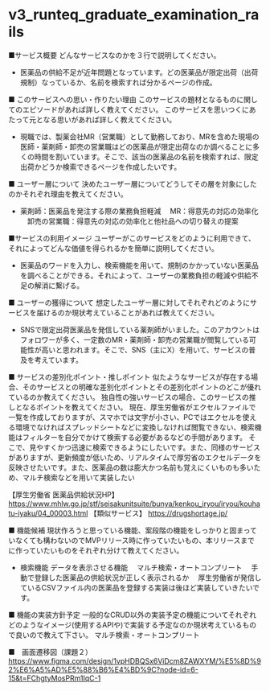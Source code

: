 # v3_runteq_graduate_examination_rails

■サービス概要
どんなサービスなのかを３行で説明してください。
- 医薬品の供給不足が近年問題となっています。どの医薬品が限定出荷（出荷規制）なっているか、名前を検索すれば分かるページの作成。

■ このサービスへの思い・作りたい理由
このサービスの題材となるものに関してのエピソードがあれば詳しく教えてください。
このサービスを思いつくにあたって元となる思いがあれば詳しく教えてください。
- 現職では、製薬会社MR（営業職）として勤務しており、MRを含めた現場の医師・薬剤師・卸売の営業職はどの医薬品が限定出荷なのか調べることに多くの時間を割いています。そこで、該当の医薬品の名前を検索すれば、限定出荷かどうか検索できるページを作成したいです。

■ ユーザー層について
決めたユーザー層についてどうしてその層を対象にしたのかそれぞれ理由を教えてください。
- 薬剤師：医薬品を発注する際の業務負担軽減
　MR：得意先の対応の効率化
　卸売の営業職：得意先の対応の効率化と他社品への切り替えの提案

■サービスの利用イメージ
ユーザーがこのサービスをどのように利用できて、それによってどんな価値を得られるかを簡単に説明してください。
- 医薬品のワードを入力し、検索機能を用いて、規制のかかっていない医薬品を調べることができる。それによって、ユーザーの業務負担の軽減や供給不足の解消に繋げる。

■ ユーザーの獲得について
想定したユーザー層に対してそれぞれどのようにサービスを届けるのか現状考えていることがあれば教えてください。
- SNSで限定出荷医薬品を発信している薬剤師がいました。このアカウントはフォロワーが多く、一定数のMR・薬剤師・卸売の営業職が閲覧している可能性が高いと思われます。そこで、SNS（主にX）を用いて、サービスの普及を考えています。

■ サービスの差別化ポイント・推しポイント
似たようなサービスが存在する場合、そのサービスとの明確な差別化ポイントとその差別化ポイントのどこが優れているのか教えてください。
独自性の強いサービスの場合、このサービスの推しとなるポイントを教えてください。
現在、厚生労働省がエクセルファイルで一覧を作成しておりますが、スマホでは文字が小さい、PCではエクセルを使える環境でなければスプレッドシートなどに変換しなければ閲覧できない、検索機能はフィルターを自分でかけて検索する必要があるなどの手間があります。
そこで、見やすくかつ迅速に検索できるようにしたいです。また、同様のサービスがありますが、更新頻度が低いため、リアルタイムで厚労省のエクセルデータを反映させたいです。また、医薬品の数は膨大かつ名前も覚えにくいものも多いため、マルチ検索などを用いて実装したい

【厚生労働省 医薬品供給状況HP】
https://www.mhlw.go.jp/stf/seisakunitsuite/bunya/kenkou_iryou/iryou/kouhatu-iyaku/04_00003.html
【類似サービス】
https://drugshortage.jp/

■ 機能候補
現状作ろうと思っている機能、案段階の機能をしっかりと固まっていなくても構わないのでMVPリリース時に作っていたいもの、本リリースまでに作っていたいものをそれぞれ分けて教えてください。
- 検索機能
  データを表示させる機能
　マルチ検索・オートコンプリート
　手動で登録した医薬品の供給状況が正しく表示されるか
　厚生労働省が発信しているCSVファイル内の医薬品を登録する実装は後ほど実装していきたいです。

■ 機能の実装方針予定
一般的なCRUD以外の実装予定の機能についてそれぞれどのようなイメージ(使用するAPIや)で実装する予定なのか現状考えているもので良いので教えて下さい。
マルチ検索・オートコンプリート

■　画面遷移図（課題２）
https://www.figma.com/design/1vpHDBQSx6ViDcm8ZAWXYM/%E5%8D%92%E6%A5%AD%E5%88%B6%E4%BD%9C?node-id=6-15&t=FChgtyMosPRm1IqC-1

